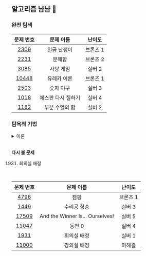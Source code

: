 ## 알고리즘 냠냠 🍕

### 완전 탐색

|문제 번호|문제 이름|난이도|
|:---:|:---:|:---:|
|[2309](https://www.acmicpc.net/problem/2309)|일곱 난쟁이|브론즈 1|
|[2231](https://www.acmicpc.net/problem/2231)|분해합|브론즈 2|
|[3085](https://www.acmicpc.net/problem/3085)|사탕 게임|실버 2|
|[10448](https://www.acmicpc.net/problem/10448)|유레카 이론|브론즈 1|
|[2503](https://www.acmicpc.net/problem/2503)|숫자 야구|실버 3|
|[1018](https://www.acmicpc.net/problem/1018)|체스판 다시 칠하기|실버 4|
|[1182](https://www.acmicpc.net/problem/1182)|부분 수열의 합|실버 2|

### 탐욕적 기법

<details>
<summary>이론</summary>
<div>

</br>

**언제 사용할까**

문제의 성질이 동일하게 보존되고, 같은 전략을 반복적으로 취할 수 있는 경우 

**특징**

눈 앞의 가장 최선의 이익를 선택하는 것 </br>
-> 이러한 특징 때문에 local maximum과 global maximum을 구분하지 못하고, 최적해를 구하기가 어렵다.

**주의점**

그리디는 후퇴하지 않는다. 잘못된 선택을 했다고 해서 수를 무르지 않는다. 

</div>
</details>

</br>

**다시 볼 문제**

1931. 회의실 배정

</br>

|문제 번호|문제 이름|난이도|
|:---:|:---:|:---:|
|[4796](https://www.acmicpc.net/problem/4796)|캠핑|브론즈 1|
|[1449](https://www.acmicpc.net/problem/1449)|수리공 항승|실버 3|
|[17509](https://www.acmicpc.net/problem/17509)|And the Winner Is... Ourselves!|실버 5|
|[11047](https://www.acmicpc.net/problem/11047)|동전 0|실버 4|
|[1931](https://www.acmicpc.net/problem/1931)|회의실 배정|실버 1|
|[11000](https://www.acmicpc.net/problem/11000)|강의실 배정|미해결|


